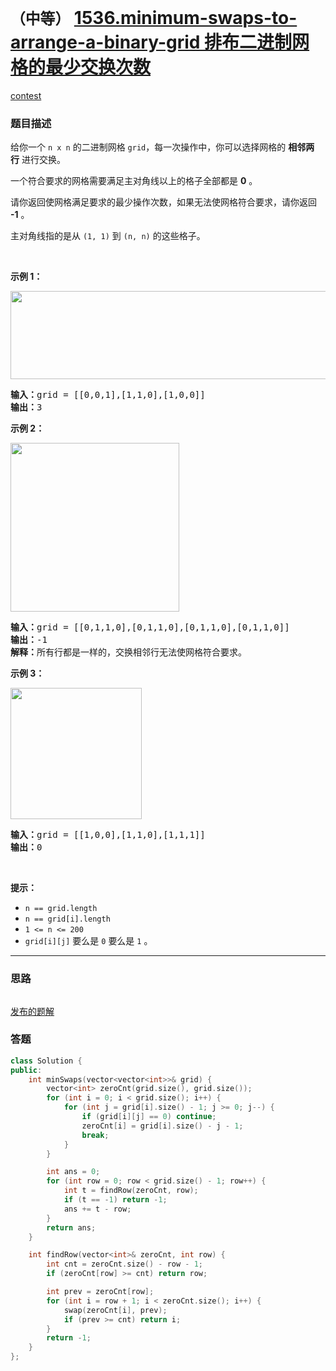 # `（中等）` [1536.minimum-swaps-to-arrange-a-binary-grid 排布二进制网格的最少交换次数](https://leetcode-cn.com/problems/minimum-swaps-to-arrange-a-binary-grid/)

[contest](https://leetcode-cn.com/contest/weekly-contest-200/problems/minimum-swaps-to-arrange-a-binary-grid/)

### 题目描述
<p>给你一个&nbsp;<code>n&nbsp;x n</code>&nbsp;的二进制网格&nbsp;<code>grid</code>，每一次操作中，你可以选择网格的&nbsp;<strong>相邻两行</strong>&nbsp;进行交换。</p>

<p>一个符合要求的网格需要满足主对角线以上的格子全部都是 <strong>0</strong>&nbsp;。</p>

<p>请你返回使网格满足要求的最少操作次数，如果无法使网格符合要求，请你返回 <strong>-1</strong>&nbsp;。</p>

<p>主对角线指的是从&nbsp;<code>(1, 1)</code>&nbsp;到&nbsp;<code>(n, n)</code>&nbsp;的这些格子。</p>

<p>&nbsp;</p>

<p><strong>示例 1：</strong></p>

<p><img style="height: 141px; width: 750px;" src="https://assets.leetcode-cn.com/aliyun-lc-upload/uploads/2020/08/02/fw.jpg" alt=""></p>

<pre><strong>输入：</strong>grid = [[0,0,1],[1,1,0],[1,0,0]]
<strong>输出：</strong>3
</pre>

<p><strong>示例 2：</strong></p>

<p><img style="height: 270px; width: 270px;" src="https://assets.leetcode-cn.com/aliyun-lc-upload/uploads/2020/08/02/e2.jpg" alt=""></p>

<pre><strong>输入：</strong>grid = [[0,1,1,0],[0,1,1,0],[0,1,1,0],[0,1,1,0]]
<strong>输出：</strong>-1
<strong>解释：</strong>所有行都是一样的，交换相邻行无法使网格符合要求。
</pre>

<p><strong>示例 3：</strong></p>

<p><img style="height: 210px; width: 210px;" src="https://assets.leetcode-cn.com/aliyun-lc-upload/uploads/2020/08/02/e3.jpg" alt=""></p>

<pre><strong>输入：</strong>grid = [[1,0,0],[1,1,0],[1,1,1]]
<strong>输出：</strong>0
</pre>

<p>&nbsp;</p>

<p><strong>提示：</strong></p>

<ul>
	<li><code>n == grid.length</code></li>
	<li><code>n == grid[i].length</code></li>
	<li><code>1 <= n&nbsp;<= 200</code></li>
	<li><code>grid[i][j]</code>&nbsp;要么是&nbsp;<code>0</code>&nbsp;要么是&nbsp;<code>1</code>&nbsp;。</li>
</ul>


---
### 思路
```
```

[发布的题解](https://leetcode-cn.com/problems/minimum-swaps-to-arrange-a-binary-grid/solution/minimum-swaps-by-ikaruga/)

### 答题
``` C++
class Solution {
public:
    int minSwaps(vector<vector<int>>& grid) {
        vector<int> zeroCnt(grid.size(), grid.size());
        for (int i = 0; i < grid.size(); i++) {
            for (int j = grid[i].size() - 1; j >= 0; j--) {
                if (grid[i][j] == 0) continue;
                zeroCnt[i] = grid[i].size() - j - 1;
                break;
            }
        }

        int ans = 0;
        for (int row = 0; row < grid.size() - 1; row++) {
            int t = findRow(zeroCnt, row);
            if (t == -1) return -1;
            ans += t - row;
        }
        return ans;
    }

    int findRow(vector<int>& zeroCnt, int row) {
        int cnt = zeroCnt.size() - row - 1;
        if (zeroCnt[row] >= cnt) return row;

        int prev = zeroCnt[row];
        for (int i = row + 1; i < zeroCnt.size(); i++) {
            swap(zeroCnt[i], prev);
            if (prev >= cnt) return i;
        }
        return -1;
    }
};
```




